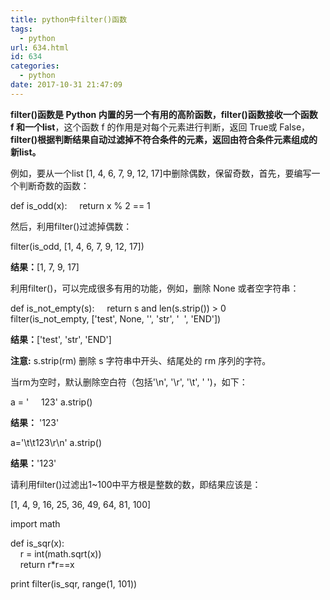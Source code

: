 ```yaml
---
title: python中filter()函数
tags:
  - python
url: 634.html
id: 634
categories:
  - python
date: 2017-10-31 21:47:09
---
```


**filter()**函数是 Python 内置的另一个有用的高阶函数，filter()函数接收一个**函数 f **和一个**list**，这个函数 f 的作用是对每个元素进行判断，返回 True或 False，**filter()根据判断结果自动过滤掉不符合条件的元素，返回由符合条件元素组成的新list。**

例如，要从一个list \[1, 4, 6, 7, 9, 12, 17\]中删除偶数，保留奇数，首先，要编写一个判断奇数的函数：

def is_odd(x):
    return x % 2 == 1

然后，利用filter()过滤掉偶数：

filter(is_odd, \[1, 4, 6, 7, 9, 12, 17\])

**结果：**\[1, 7, 9, 17\]

利用filter()，可以完成很多有用的功能，例如，删除 None 或者空字符串：

def is\_not\_empty(s):
    return s and len(s.strip()) > 0
filter(is\_not\_empty, \['test', None, '', 'str', '  ', 'END'\])

**结果：**\['test', 'str', 'END'\]

**注意:** s.strip(rm) 删除 s 字符串中开头、结尾处的 rm 序列的字符。

当rm为空时，默认删除空白符（包括'\\n', '\\r', '\\t', ' ')，如下：

a = '     123'
a.strip()

**结果：** '123'

a='\\t\\t123\\r\\n'
a.strip()

**结果：**'123'  

  

请利用filter()过滤出1~100中平方根是整数的数，即结果应该是：

\[1, 4, 9, 16, 25, 36, 49, 64, 81, 100\]

  

import math

  
def is_sqr(x):  
    r = int(math.sqrt(x))  
    return r*r==x  
  
print filter(is_sqr, range(1, 101))
